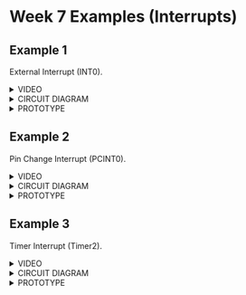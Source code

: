 # Week 7 Examples (Interrupts)
## Example 1

External Interrupt (INT0).

<details>
<summary>VIDEO</summary>
https://youtu.be/6BAG33xMz7w
</details>

<details>
<summary>CIRCUIT DIAGRAM</summary>
<img src="./Ex 1/Circuit Diagram.PNG">
</details>

<details>
<summary>PROTOTYPE</summary>
<img src="./Ex 1/Prototype.jpg">
</details>

## Example 2

Pin Change Interrupt (PCINT0).

<details>
<summary>VIDEO</summary>
https://youtu.be/r265_ydIzuE
</details>

<details>
<summary>CIRCUIT DIAGRAM</summary>
<img src="./Ex 2/Circuit Diagram.PNG">
</details>

<details>
<summary>PROTOTYPE</summary>
<img src="./Ex 2/Prototype.jpg">
</details>

## Example 3

Timer Interrupt (Timer2).

<details>
<summary>VIDEO</summary>
https://youtu.be/WtPhnOgHms4
</details>

<details>
<summary>CIRCUIT DIAGRAM</summary>
<img src="./Ex 3/Circuit Diagram.PNG">
</details>

<details>
<summary>PROTOTYPE</summary>
<img src="./Ex 3/Prototype.jpg">
</details>
